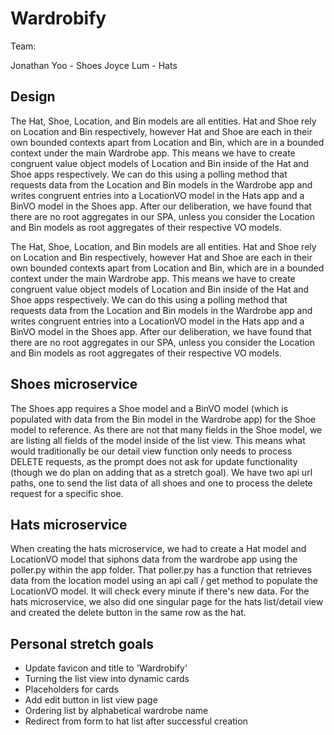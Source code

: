 # Wardrobify

Team:

Jonathan Yoo - Shoes
Joyce Lum - Hats

## Design
The Hat, Shoe, Location, and Bin models are all entities. Hat and Shoe rely on Location and Bin respectively, however Hat and Shoe are each in their own bounded contexts apart from Location and Bin, which are in a bounded context under the main Wardrobe app. This means we have to create congruent value object models of Location and Bin inside of the Hat and Shoe apps respectively. We can do this using a polling method that requests data from the Location and Bin models in the Wardrobe app and writes congruent entries into a LocationVO model in the Hats app and a BinVO model in the Shoes app. After our deliberation, we have found that there are no root aggregates in our SPA, unless you consider the Location and Bin models as root aggregates of their respective VO models.

The Hat, Shoe, Location, and Bin models are all entities. Hat and Shoe rely on Location and Bin respectively, however Hat and Shoe are each in their own bounded contexts apart from Location and Bin, which are in a bounded context under the main Wardrobe app. This means we have to create congruent value object models of Location and Bin inside of the Hat and Shoe apps respectively. We can do this using a polling method that requests data from the Location and Bin models in the Wardrobe app and writes congruent entries into a LocationVO model in the Hats app and a BinVO model in the Shoes app. After our deliberation, we have found that there are no root aggregates in our SPA, unless you consider the Location and Bin models as root aggregates of their respective VO models.

## Shoes microservice

The Shoes app requires a Shoe model and a BinVO model (which is populated with data from the Bin model in the Wardrobe app) for the Shoe model to reference. As there are not that many fields in the Shoe model, we are listing all fields of the model inside of the list view. This means what would traditionally be our detail view function only needs to process DELETE requests, as the prompt does not ask for update functionality (though we do plan on adding that as a stretch goal). We have two api url paths, one to send the list data of all shoes and one to process the delete request for a specific shoe.

## Hats microservice

When creating the hats microservice, we had to create a Hat model and LocationVO model that siphons data from the wardrobe app using the poller.py within the app folder. That poller.py has a function that retrieves data from the location model using an api call / get method to populate the LocationVO model. It will check every minute if there's new data. For the hats microservice, we also did one singular page for the hats list/detail view and created the delete button in the same row as the hat.


## Personal stretch goals
- Update favicon and title to 'Wardrobify'
- Turning the list view into dynamic cards
- Placeholders for cards
- Add edit button in list view page
- Ordering list by alphabetical wardrobe name 
- Redirect from form to hat list after successful creation